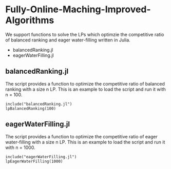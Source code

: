# Fully-Online-Maching-Improved-Algorithms
We support functions to solve the LPs which optimzie the competitive ratio of balanced ranking and eager water-filling written in Julia.
- balancedRanking.jl
- eagerWaterFilling.jl
## balancedRanking.jl
The script provides a function to optimize the competitive ratio of balanced ranking with a size n LP. This is an example to load the script and run it with n = 100.
```
include("balancedRanking.jl")
lpBalancedRanking(100)
```
## eagerWaterFilling.jl
The script provides a function to optimize the competitive ratio of eager water-filling with a size n LP. This is an example to load the script and run it with n = 1000.
``` 
include("eagerWaterFilling.jl")
lpEagerWaterFilling(1000)
```

